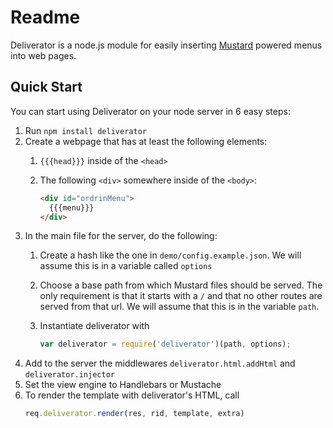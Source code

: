 # Readme

Deliverator is a node.js module for easily inserting [Mustard](https://github.com/ordrin/ordrin-client) powered menus into web pages.

## Quick Start

You can start using Deliverator on your node server in 6 easy steps:

1. Run `npm install deliverator`
2. Create a webpage that has at least the following elements:
   1. `{{{head}}}` inside of the `<head>`   
   2. The following `<div>` somewhere inside of the `<body>`:
  
      ```html
      <div id="ordrinMenu">
        {{{menu}}}
      </div>
      ```
3. In the main file for the server, do the following:
   1. Create a hash like the one in `demo/config.example.json`. We will assume this is in a variable called `options`
   2. Choose a base path from which Mustard files should be served. The only requirement is that it starts with a `/` and that no other routes are served from that url. We will assume that this is in the variable `path`.
   3. Instantiate deliverator with
   
      ```javascript
      var deliverator = require('deliverator')(path, options);
      ```
4. Add to the server the middlewares `deliverator.html.addHtml` and `deliverator.injector`
5. Set the view engine to Handlebars or Mustache
6. To render the template with deliverator's HTML, call
   ```javascript
   req.deliverator.render(res, rid, template, extra)
   ```